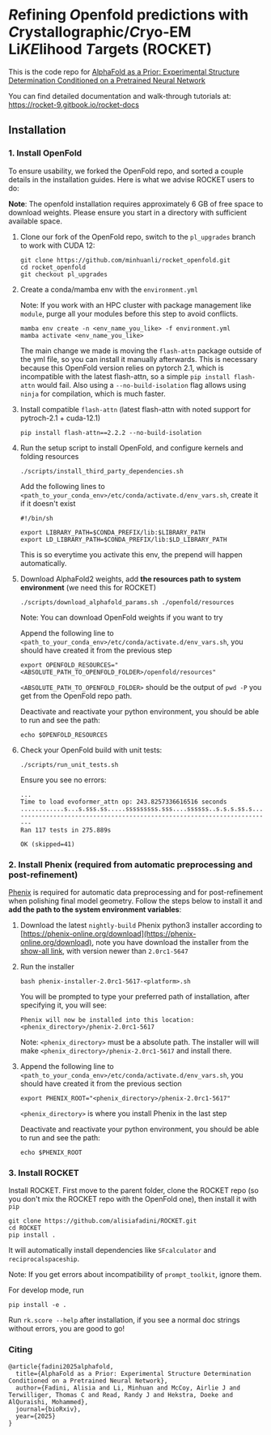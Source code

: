 # *R*efining *O*penfold predictions with *C*rystallographic/*C*ryo-EM Li*KE*lihood *T*argets (ROCKET)

This is the code repo for [AlphaFold as a Prior: Experimental Structure Determination Conditioned on a Pretrained Neural Network](https://www.biorxiv.org/content/10.1101/2025.02.18.638828v2)

You can find detailed documentation and walk-through tutorials at: https://rocket-9.gitbook.io/rocket-docs

## Installation

### 1. Install OpenFold

To ensure usability, we forked the OpenFold repo, and sorted a couple details in the installation guides. Here is what we advise ROCKET users to do:

**Note**: The ⁠openfold installation requires approximately 6 GB of free space to download weights. Please ensure you start in a directory with sufficient available space.

1. Clone our fork of the OpenFold repo, switch to the `pl_upgrades` branch to work with CUDA 12:

    ```
    git clone https://github.com/minhuanli/rocket_openfold.git
    cd rocket_openfold
    git checkout pl_upgrades
    ```

2. Create a conda/mamba env with the `environment.yml`
   
   
    Note: If you work with an HPC cluster with package management like `module`, purge all your modules before this step to avoid conflicts. 
    
    ```
    mamba env create -n <env_name_you_like> -f environment.yml
    mamba activate <env_name_you_like>
    ```
 
    The main change we made is moving the `flash-attn` package outside of the yml file, so you can install it manually afterwards. This is necessary because this OpenFold version relies on pytorch 2.1, which is incompatible with the latest flash-attn, so a simple `pip install flash-attn` would fail. Also using a `--no-build-isolation` flag allows using `ninja` for compilation, which is much faster.
 
   


3. Install compatible `flash-attn` (latest flash-attn with noted support for pytroch-2.1 + cuda-12.1)

    ```
    pip install flash-attn==2.2.2 --no-build-isolation
    ```

4. Run the setup script to install OpenFold, and configure kernels and folding resources
   
    ```
    ./scripts/install_third_party_dependencies.sh
    ```
 
    Add the following lines to `<path_to_your_conda_env>/etc/conda/activate.d/env_vars.sh`, create it if it doesn't exist
    
    ```
    #!/bin/sh
    
    export LIBRARY_PATH=$CONDA_PREFIX/lib:$LIBRARY_PATH
    export LD_LIBRARY_PATH=$CONDA_PREFIX/lib:$LD_LIBRARY_PATH
    ```
 
    This is so everytime you activate this env, the prepend will happen automatically.

5. Download AlphaFold2 weights, add **the resources path to system environment** (we need this for ROCKET)
   
    ```
    ./scripts/download_alphafold_params.sh ./openfold/resources
    ```
 
    Note: You can download OpenFold weights if you want to try

    Append the following line to `<path_to_your_conda_env>/etc/conda/activate.d/env_vars.sh`, you should have created it from the previous step

    ```
    export OPENFOLD_RESOURCES="<ABSOLUTE_PATH_TO_OPENFOLD_FOLDER>/openfold/resources"
    ```

    `<ABSOLUTE_PATH_TO_OPENFOLD_FOLDER>` should be the output of `pwd -P` you get from the OpenFold repo path.

    Deactivate and reactivate your python environment, you should be able to run and see the path:
    
    ```
    echo $OPENFOLD_RESOURCES 
    ```

6. Check your OpenFold build with unit tests:

    ```
    ./scripts/run_unit_tests.sh
    ```
 
    Ensure you see no errors:
    
    ```
    ...
    Time to load evoformer_attn op: 243.8257336616516 seconds
    ............s...s.sss.ss.....sssssssss.sss....ssssss..s.s.s.ss.s......s.s..ss...ss.s.s....s........
    ----------------------------------------------------------------------
    Ran 117 tests in 275.889s
 
    OK (skipped=41)
    ```   

### 2. Install Phenix (required from automatic preprocessing and post-refinement)

[Phenix](https://phenix-online.org/) is required for automatic data preprocessing and for post-refinement when polishing final model geometry. Follow the steps below to install it and **add the path to the system environment variables**:

1. Download the latest `nightly-build` Phenix python3 installer according to [https://phenix-online.org/download](https://phenix-online.org/download), note you have download the installer from the [show-all link](https://www.phenix-online.org/download/nightly_builds.cgi?show_all=1), with version newer than `2.0rc1-5647`

2. Run the installer

    ```
    bash phenix-installer-2.0rc1-5617-<platform>.sh
    ```

    You will be prompted to type your preferred path of installation, after specifying it, you will see:

    ```
    Phenix will now be installed into this location:
    <phenix_directory>/phenix-2.0rc1-5617
    ```

    Note: `<phenix_directory>` must be a absolute path. The installer will will make `<phenix_directory>/phenix-2.0rc1-5617` and install there.

3. Append the following line to `<path_to_your_conda_env>/etc/conda/activate.d/env_vars.sh`, you should have created it from the previous section

    ```
    export PHENIX_ROOT="<phenix_directory>/phenix-2.0rc1-5617"
    ```

    `<phenix_directory>` is where you install Phenix in the last step

    Deactivate and reactivate your python environment, you should be able to run and see the path:
    
    ```
    echo $PHENIX_ROOT 
    ``` 

### 3. Install ROCKET

Install ROCKET. First move to the parent folder, clone the ROCKET repo (so you don't mix the ROCKET repo with the OpenFold one), then install it with `pip`

```
git clone https://github.com/alisiafadini/ROCKET.git
cd ROCKET
pip install .
```

It will automatically install dependencies like `SFcalculator` and `reciprocalspaceship`.

Note: If you get errors about incompatibility of `prompt_toolkit`, ignore them.

For develop mode, run

```
pip install -e .
```

Run `rk.score --help` after installation, if you see a normal doc strings without errors, you are good to go!


### Citing

```
@article{fadini2025alphafold,
  title={AlphaFold as a Prior: Experimental Structure Determination Conditioned on a Pretrained Neural Network},
  author={Fadini, Alisia and Li, Minhuan and McCoy, Airlie J and Terwilliger, Thomas C and Read, Randy J and Hekstra, Doeke and AlQuraishi, Mohammed},
  journal={bioRxiv},
  year={2025}
}
```

   



